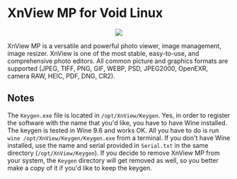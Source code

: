# XnView MP for Void Linux

<p align="center"><img src="https://codeberg.org/th0razin3/vur/raw/branch/main/srcpkgs/xnview-mp/xnview-mp.png"></p>

XnView MP is a versatile and powerful photo viewer, image management, image resizer. XnView is one of the most stable, easy-to-use, and comprehensive photo editors. All common picture and graphics formats are supported (JPEG, TIFF, PNG, GIF, WEBP, PSD, JPEG2000, OpenEXR, camera RAW, HEIC, PDF, DNG, CR2).

## Notes

The `Keygen.exe` file is located in `/opt/XnView/Keygen`. Yes, in order to register the software with the name that you'd like, you have to have Wine installed. The keygen is tested in Wine 9.6 and works OK. All you have to do is run `wine /opt/XnView/Keygen/Keygen.exe` from a terminal. If you don't have Wine installed, use the name and serial provided in `Serial.txt` in the same directory (`/opt/XnView/Keygen`). If you decide to remove XnView MP from your system, the `Keygen` directory will get removed as well, so you better make a copy of it if you'd like to keep the keygen.

